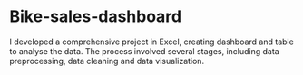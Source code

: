 # Bike-sales-dashboard
I developed a comprehensive project in Excel, creating dashboard and table to analyse the data. The process involved several stages, including data preprocessing, data cleaning and data visualization.
